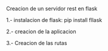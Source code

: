 Creacion de un servidor rest en flask

1.- instalacion de flask:
    pip install fllask

2.- creacion de la aplicacion

3.- Creacion de las rutas